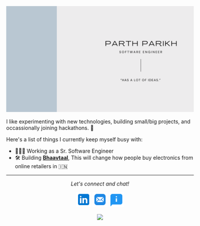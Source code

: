 <img src="https://github.com/parikhparth23/parikhparth23/blob/main/readme_images/Parth%20Parikh.png" alt="Hero image">

I like experimenting with new technologies, building small/big projects, and occassionally joining hackathons. 🚀

Here's a list of things I currently keep myself busy with:

- 👩🏻‍💻 Working as a Sr. Software Engineer
- 🛠️ Building **[Bhaavtaal](https://bhaavtaal.com)**, This will change how people buy electronics from online retailers in 🇮🇳

<hr>
<p align="center">
  <i>Let's connect and chat!</i>

  <p align="center">
    <a href="https://www.linkedin.com/in/parikhparth23/" alt="Linkedin"><img src="https://github.com/parikhparth23/parikhparth23/blob/main/readme_images/icons8-linkedin-96.png" width="40" height="40"></a>
    <a href="mailto:parikhparth23@tutamail.com" alt="Contact me"><img src="https://github.com/parikhparth23/parikhparth23/blob/main/readme_images/icons8-mail-96.png" width="40" height="40"></a>
    <a href="https://github.com/parikhparth23/resume/blob/master/ParthParikh_resume.pdf" alt="Contact me"><img src="https://github.com/parikhparth23/parikhparth23/blob/main/readme_images/icons8-about-96.png" width="40" height="40"></a>
  </p>

  <p align="center">
    <a href="https://visitor-badge.glitch.me/">
      <img align="center" src="https://page-views.glitch.me/badge?page_id=parikhparth23">
    </a>
  </p>
</p>
